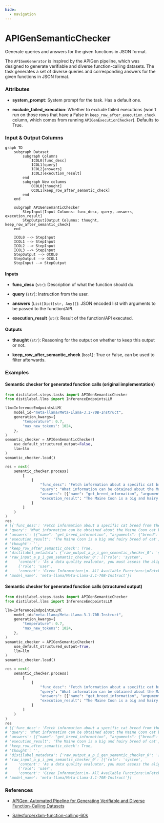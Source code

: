 ```yaml
---
hide:
  - navigation
---
```

# APIGenSemanticChecker

Generate queries and answers for the given functions in JSON format.



The `APIGenGenerator` is inspired by the APIGen pipeline, which was designed to generate
    verifiable and diverse function-calling datasets. The task generates a set of diverse queries
    and corresponding answers for the given functions in JSON format.





### Attributes

- **system_prompt**: System prompt for the task. Has a default one.

- **exclude_failed_execution**: Whether to exclude failed executions (won't run on those  rows that have a False in `keep_row_after_execution_check` column, which  comes from running `APIGenExecutionChecker`). Defaults to True.





### Input & Output Columns

``` mermaid
graph TD
	subgraph Dataset
		subgraph Columns
			ICOL0[func_desc]
			ICOL1[query]
			ICOL2[answers]
			ICOL3[execution_result]
		end
		subgraph New columns
			OCOL0[thought]
			OCOL1[keep_row_after_semantic_check]
		end
	end

	subgraph APIGenSemanticChecker
		StepInput[Input Columns: func_desc, query, answers, execution_result]
		StepOutput[Output Columns: thought, keep_row_after_semantic_check]
	end

	ICOL0 --> StepInput
	ICOL1 --> StepInput
	ICOL2 --> StepInput
	ICOL3 --> StepInput
	StepOutput --> OCOL0
	StepOutput --> OCOL1
	StepInput --> StepOutput

```


#### Inputs


- **func_desc** (`str`): Description of what the function should do.

- **query** (`str`): Instruction from the user.

- **answers** (`List[Dict[str, Any]]`): JSON encoded list with arguments to be passed to the function/API.

- **execution_result** (`str`): Result of the function/API executed.




#### Outputs


- **thought** (`str`): Reasoning for the output on whether to keep this output or not.

- **keep_row_after_semantic_check** (`bool`): True or False, can be used to filter  afterwards.





### Examples


#### Semantic checker for generated function calls (original implementation)
```python
from distilabel.steps.tasks import APIGenSemanticChecker
from distilabel.llms import InferenceEndpointsLLM

llm=InferenceEndpointsLLM(
    model_id="meta-llama/Meta-Llama-3.1-70B-Instruct",
    generation_kwargs={
        "temperature": 0.7,
        "max_new_tokens": 1024,
    },
)
semantic_checker = APIGenSemanticChecker(
    use_default_structured_output=False,
    llm=llm
)
semantic_checker.load()

res = next(
    semantic_checker.process(
        [
            {
                "func_desc": "Fetch information about a specific cat breed from the Cat Breeds API.",
                "query": "What information can be obtained about the Maine Coon cat breed?",
                "answers": [{"name": "get_breed_information", "arguments": {"breed": "Maine Coon"}}],
                "execution_result": "The Maine Coon is a big and hairy breed of cat",
            }
        ]
    )
)
res
# [{'func_desc': 'Fetch information about a specific cat breed from the Cat Breeds API.',
# 'query': 'What information can be obtained about the Maine Coon cat breed?',
# 'answers': [{"name": "get_breed_information", "arguments": {"breed": "Maine Coon"}}],
# 'execution_result': 'The Maine Coon is a big and hairy breed of cat',
# 'thought': '',
# 'keep_row_after_semantic_check': True,
# 'distilabel_metadata': {'raw_output_a_p_i_gen_semantic_checker_0': '{\n   "thought": "",\n   "pass": "yes"\n}',
# 'raw_input_a_p_i_gen_semantic_checker_0': [{'role': 'system',
#     'content': 'As a data quality evaluator, you must assess the alignment between a user query, corresponding function calls, and their execution results.\nThese function calls and results are generated by other models, and your task is to ensure these results accurately reflect the user’s intentions.\n\nDo not pass if:\n1. The function call does not align with the query’s objective, or the input arguments appear incorrect.\n2. The function call and arguments are not properly chosen from the available functions.\n3. The number of function calls does not correspond to the user’s intentions.\n4. The execution results are irrelevant and do not match the function’s purpose.\n5. The execution results contain errors or reflect that the function calls were not executed successfully.\n'},
#     {'role': 'user',
#     'content': 'Given Information:\n- All Available Functions:\nFetch information about a specific cat breed from the Cat Breeds API.\n- User Query: What information can be obtained about the Maine Coon cat breed?\n- Generated Function Calls: [{"name": "get_breed_information", "arguments": {"breed": "Maine Coon"}}]\n- Execution Results: The Maine Coon is a big and hairy breed of cat\n\nNote: The query may have multiple intentions. Functions may be placeholders, and execution results may be truncated due to length, which is acceptable and should not cause a failure.\n\nThe main decision factor is wheather the function calls accurately reflect the query\'s intentions and the function descriptions.\nProvide your reasoning in the thought section and decide if the data passes (answer yes or no).\nIf not passing, concisely explain your reasons in the thought section; otherwise, leave this section blank.\n\nYour response MUST strictly adhere to the following JSON format, and NO other text MUST be included.\n```\n{\n   "thought": "Concisely describe your reasoning here",\n   "pass": "yes" or "no"\n}\n```\n'}]},
# 'model_name': 'meta-llama/Meta-Llama-3.1-70B-Instruct'}]
```

#### Semantic checker for generated function calls (structured output)
```python
from distilabel.steps.tasks import APIGenSemanticChecker
from distilabel.llms import InferenceEndpointsLLM

llm=InferenceEndpointsLLM(
    model_id="meta-llama/Meta-Llama-3.1-70B-Instruct",
    generation_kwargs={
        "temperature": 0.7,
        "max_new_tokens": 1024,
    },
)
semantic_checker = APIGenSemanticChecker(
    use_default_structured_output=True,
    llm=llm
)
semantic_checker.load()

res = next(
    semantic_checker.process(
        [
            {
                "func_desc": "Fetch information about a specific cat breed from the Cat Breeds API.",
                "query": "What information can be obtained about the Maine Coon cat breed?",
                "answers": [{"name": "get_breed_information", "arguments": {"breed": "Maine Coon"}}],
                "execution_result": "The Maine Coon is a big and hairy breed of cat",
            }
        ]
    )
)
res
# [{'func_desc': 'Fetch information about a specific cat breed from the Cat Breeds API.',
# 'query': 'What information can be obtained about the Maine Coon cat breed?',
# 'answers': [{"name": "get_breed_information", "arguments": {"breed": "Maine Coon"}}],
# 'execution_result': 'The Maine Coon is a big and hairy breed of cat',
# 'keep_row_after_semantic_check': True,
# 'thought': '',
# 'distilabel_metadata': {'raw_output_a_p_i_gen_semantic_checker_0': '{ \n  "passes": "yes", \n  "thought": ""\n}',
# 'raw_input_a_p_i_gen_semantic_checker_0': [{'role': 'system',
#     'content': 'As a data quality evaluator, you must assess the alignment between a user query, corresponding function calls, and their execution results.\nThese function calls and results are generated by other models, and your task is to ensure these results accurately reflect the user’s intentions.\n\nDo not pass if:\n1. The function call does not align with the query’s objective, or the input arguments appear incorrect.\n2. The function call and arguments are not properly chosen from the available functions.\n3. The number of function calls does not correspond to the user’s intentions.\n4. The execution results are irrelevant and do not match the function’s purpose.\n5. The execution results contain errors or reflect that the function calls were not executed successfully.\n'},
#     {'role': 'user',
#     'content': 'Given Information:\n- All Available Functions:\nFetch information about a specific cat breed from the Cat Breeds API.\n- User Query: What information can be obtained about the Maine Coon cat breed?\n- Generated Function Calls: [{"name": "get_breed_information", "arguments": {"breed": "Maine Coon"}}]\n- Execution Results: The Maine Coon is a big and hairy breed of cat\n\nNote: The query may have multiple intentions. Functions may be placeholders, and execution results may be truncated due to length, which is acceptable and should not cause a failure.\n\nThe main decision factor is wheather the function calls accurately reflect the query\'s intentions and the function descriptions.\nProvide your reasoning in the thought section and decide if the data passes (answer yes or no).\nIf not passing, concisely explain your reasons in the thought section; otherwise, leave this section blank.\n'}]},
# 'model_name': 'meta-llama/Meta-Llama-3.1-70B-Instruct'}]
```




### References

- [APIGen: Automated Pipeline for Generating Verifiable and Diverse Function-Calling Datasets](https://arxiv.org/abs/2406.18518)

- [Salesforce/xlam-function-calling-60k](https://huggingface.co/datasets/Salesforce/xlam-function-calling-60k)


